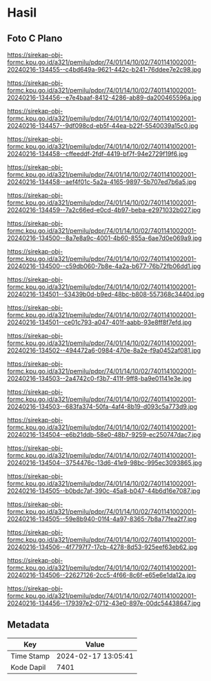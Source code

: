 # Hasil

## Foto C Plano

https://sirekap-obj-formc.kpu.go.id/a321/pemilu/pdpr/74/01/14/10/02/7401141002001-20240216-134455--c4bd649a-9621-442c-b241-76ddee7e2c98.jpg

https://sirekap-obj-formc.kpu.go.id/a321/pemilu/pdpr/74/01/14/10/02/7401141002001-20240216-134456--e7e4baaf-8412-4286-ab89-da200465596a.jpg

https://sirekap-obj-formc.kpu.go.id/a321/pemilu/pdpr/74/01/14/10/02/7401141002001-20240216-134457--9df098cd-eb5f-44ea-b22f-5540039a15c0.jpg

https://sirekap-obj-formc.kpu.go.id/a321/pemilu/pdpr/74/01/14/10/02/7401141002001-20240216-134458--cffeeddf-2fdf-4419-bf7f-94e2729f19f6.jpg

https://sirekap-obj-formc.kpu.go.id/a321/pemilu/pdpr/74/01/14/10/02/7401141002001-20240216-134458--aef4f01c-5a2a-4165-9897-5b707ed7b6a5.jpg

https://sirekap-obj-formc.kpu.go.id/a321/pemilu/pdpr/74/01/14/10/02/7401141002001-20240216-134459--7a2c66ed-e0cd-4b97-beba-e2971032b027.jpg

https://sirekap-obj-formc.kpu.go.id/a321/pemilu/pdpr/74/01/14/10/02/7401141002001-20240216-134500--8a7e8a9c-4001-4b60-855a-6ae7d0e069a9.jpg

https://sirekap-obj-formc.kpu.go.id/a321/pemilu/pdpr/74/01/14/10/02/7401141002001-20240216-134500--c59db060-7b8e-4a2a-b677-76b72fb06dd1.jpg

https://sirekap-obj-formc.kpu.go.id/a321/pemilu/pdpr/74/01/14/10/02/7401141002001-20240216-134501--53439b0d-b9ed-48bc-b808-557368c3440d.jpg

https://sirekap-obj-formc.kpu.go.id/a321/pemilu/pdpr/74/01/14/10/02/7401141002001-20240216-134501--ce01c793-a047-401f-aabb-93e8ff8f7efd.jpg

https://sirekap-obj-formc.kpu.go.id/a321/pemilu/pdpr/74/01/14/10/02/7401141002001-20240216-134502--494472a6-0984-470e-8a2e-f9a0452af081.jpg

https://sirekap-obj-formc.kpu.go.id/a321/pemilu/pdpr/74/01/14/10/02/7401141002001-20240216-134503--2a4742c0-f3b7-411f-9ff8-ba9e01141e3e.jpg

https://sirekap-obj-formc.kpu.go.id/a321/pemilu/pdpr/74/01/14/10/02/7401141002001-20240216-134503--683fa374-50fa-4af4-8b19-d093c5a773d9.jpg

https://sirekap-obj-formc.kpu.go.id/a321/pemilu/pdpr/74/01/14/10/02/7401141002001-20240216-134504--e6b21ddb-58e0-48b7-9259-ec250747dac7.jpg

https://sirekap-obj-formc.kpu.go.id/a321/pemilu/pdpr/74/01/14/10/02/7401141002001-20240216-134504--3754476c-13d6-41e9-98bc-995ec3093865.jpg

https://sirekap-obj-formc.kpu.go.id/a321/pemilu/pdpr/74/01/14/10/02/7401141002001-20240216-134505--b0bdc7af-390c-45a8-b047-44b6d16e7087.jpg

https://sirekap-obj-formc.kpu.go.id/a321/pemilu/pdpr/74/01/14/10/02/7401141002001-20240216-134505--59e8b940-01f4-4a97-8365-7b8a77fea2f7.jpg

https://sirekap-obj-formc.kpu.go.id/a321/pemilu/pdpr/74/01/14/10/02/7401141002001-20240216-134506--4f7797f7-17cb-4278-8d53-925eef63eb62.jpg

https://sirekap-obj-formc.kpu.go.id/a321/pemilu/pdpr/74/01/14/10/02/7401141002001-20240216-134506--22627126-2cc5-4f66-8c6f-e65e6e1da12a.jpg

https://sirekap-obj-formc.kpu.go.id/a321/pemilu/pdpr/74/01/14/10/02/7401141002001-20240216-134456--179397e2-0712-43e0-897e-00dc54438647.jpg


## Metadata

| Key        | Value               |
| ---------- | ------------------- |
| Time Stamp | 2024-02-17 13:05:41 |
| Kode Dapil | 7401                |



